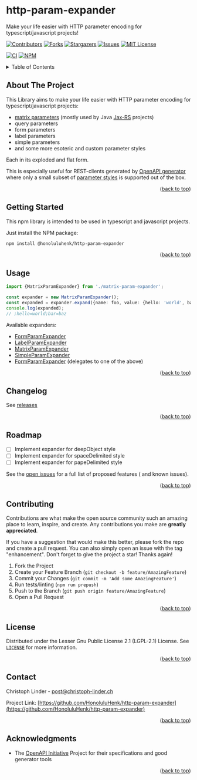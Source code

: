 <a name="readme-top"></a>

# http-param-expander

Make your life easier with HTTP parameter encoding for typescript/javascript projects!

[![Contributors][contributors-shield]][contributors-url]
[![Forks][forks-shield]][forks-url]
[![Stargazers][stars-shield]][stars-url]
[![Issues][issues-shield]][issues-url]
[![MIT License][license-shield]][license-url]

[![CI][Workflow-build-shield]][Workflow-build-url]
[![NPM][npm-package-shield]][npm-package-shield-url]


<details>
  <summary>Table of Contents</summary>
  <ol>
    <li><a href="#about-the-project">About The Project</a></li>
    <li><a href="#getting-started">Getting Started</a></li>
    <li><a href="#usage">Usage</a></li>
    <li><a href="#changelog">Changelog</a></li>
    <li><a href="#roadmap">Roadmap</a></li>
    <li><a href="#contributing">Contributing</a></li>
    <li><a href="#license">License</a></li>
    <li><a href="#contact">Contact</a></li>
    <li><a href="#acknowledgments">Acknowledgments</a></li>
  </ol>
</details>

## About The Project

This Library aims to make your life easier with HTTP parameter encoding for typescript/javascript projects:

* [matrix parameters][stackoverflow-matrix-params-url] (mostly used by Java [Jax-RS][oracle-jaxrs-url] projects)
* query parameters
* form parameters
* label parameters
* simple parameters
* and some more esoteric and custom parameter styles

Each in its exploded and flat form.

This is especially useful for REST-clients generated by [OpenAPI generator](https://openapi-generator.tech/)
where only a small subset of [parameter styles][openapi-parameter-styles-url] is supported out of the box.

<p align="right">(<a href="#readme-top">back to top</a>)</p>

## Getting Started

This npm library is intended to be used in typescript and javascript projects.

Just install the NPM package:

```sh
npm install @honoluluhenk/http-param-expander
```

<p align="right">(<a href="#readme-top">back to top</a>)</p>

## Usage

```typescript
import {MatrixParamExpander} from './matrix-param-expander';

const expander = new MatrixParamExpander();
const expanded = expander.expand({name: foo, value: {hello: 'world', bar: 'baz'}, exploded: true});
console.log(expanded);
// ;hello=world;bar=baz
```

Available expanders:

* [FormParamExpander](src/expanders/form-param-expander.ts)
* [LabelParamExpander](src/expanders/label-param-expander.ts)
* [MatrixParamExpander](src/expanders/matrix-param-expander.ts)
* [SimpleParamExpander](src/expanders/simple-param-expander.ts)
* [FormParamExpander](src/expanders/multi-style-expander.ts) (delegates to one of the above)

<p align="right">(<a href="#readme-top">back to top</a>)</p>

## Changelog

See [releases][releases-url]

<p align="right">(<a href="#readme-top">back to top</a>)</p>

## Roadmap

- [ ] Implement expander for deepObject style
- [ ] Implement expander for spaceDelimited style
- [ ] Implement expander for papeDelimited style

See the [open issues](https://github.com/HonoluluHenk/http-param-expander/issues) for a full list of proposed features (
and known issues).

<p align="right">(<a href="#readme-top">back to top</a>)</p>

## Contributing

Contributions are what make the open source community such an amazing place to learn, inspire, and create. Any
contributions you make are **greatly appreciated**.

If you have a suggestion that would make this better, please fork the repo and create a pull request. You can also
simply open an issue with the tag "enhancement".
Don't forget to give the project a star! Thanks again!

1. Fork the Project
2. Create your Feature Branch (`git checkout -b feature/AmazingFeature`)
3. Commit your Changes (`git commit -m 'Add some AmazingFeature'`)
4. Run tests/linting (`npm run prepush`)
5. Push to the Branch (`git push origin feature/AmazingFeature`)
6. Open a Pull Request

<p align="right">(<a href="#readme-top">back to top</a>)</p>

## License

Distributed under the Lesser Gnu Public License 2.1 (LGPL-2.1) License. See [`LICENSE`](LICENSE) for more information.

<p align="right">(<a href="#readme-top">back to top</a>)</p>

## Contact

Christoph Linder - post@christoph-linder.ch

Project Link: [https://github.com/HonoluluHenk/http-param-expander](https://github.com/HonoluluHenk/http-param-expander)

<p align="right">(<a href="#readme-top">back to top</a>)</p>

## Acknowledgments

* The [OpenAPI Initiative](https://www.openapis.org/) Project for their specifications and good generator tools

<p align="right">(<a href="#readme-top">back to top</a>)</p>


[contributors-shield]: https://img.shields.io/github/contributors/HonoluluHenk/http-param-expander.svg?style=for-the-badge

[contributors-url]: https://github.com/HonoluluHenk/http-param-expander/graphs/contributors

[forks-shield]: https://img.shields.io/github/forks/HonoluluHenk/http-param-expander.svg?style=for-the-badge

[forks-url]: https://github.com/HonoluluHenk/http-param-expander/network/members

[stars-shield]: https://img.shields.io/github/stars/HonoluluHenk/http-param-expander.svg?style=for-the-badge

[stars-url]: https://github.com/HonoluluHenk/http-param-expander/stargazers

[issues-shield]: https://img.shields.io/github/issues/HonoluluHenk/http-param-expander.svg?style=for-the-badge

[issues-url]: https://github.com/HonoluluHenk/http-param-expander/issues

[releases-url]: https://github.com/HonoluluHenk/http-param-expander/releases

[license-shield]: https://img.shields.io/github/license/HonoluluHenk/http-param-expander.svg?style=for-the-badge

[license-url]: https://github.com/HonoluluHenk/http-param-expander/blob/master/LICENSE.txt

[npm-package-shield]: https://badge.fury.io/js/@honoluluhenk%2Fhttp-param-expander.svg

[npm-package-shield-url]: https://badge.fury.io/js/@honoluluhenk%2Fhttp-param-expander

[Workflow-build-shield]: https://github.com/HonoluluHenk/http-param-expander/actions/workflows/build-and-publish.yml/badge.svg?branch=main

[Workflow-build-url]: https://github.com/HonoluluHenk/http-param-expander/actions/workflows/build-and-publish.yml

[stackoverflow-matrix-params-url]: https://stackoverflow.com/questions/2048121/url-matrix-parameters-vs-query-parameters

[oracle-jaxrs-url]: https://www.oracle.com/technical-resources/articles/java/jax-rs.html

[openapi-parameter-styles-url]: https://github.com/OAI/OpenAPI-Specification/blob/main/versions/3.0.3.md#parameterObject
